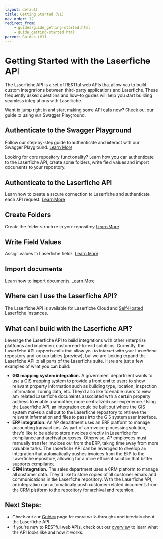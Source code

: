```yaml
---
layout: default
title: Getting Started (V1)
nav_order: 12
redirect_from:
    - guides/guide_getting-started.html
    - guide_getting-started.html
parent: Guides (V1)
---
```

<!--Copyright (c) Laserfiche.
Licensed under the MIT License. See LICENSE in the project root for license information.-->

# Getting Started with the Laserfiche API

The Laserfiche API is a set of RESTful web APIs that allow you to build custom integrations between third-party applications and Laserfiche. These frequently asked questions and how-to guides will help you start building seamless integrations with Laserfiche.

Want to jump right in and start making some API calls now? Check out our guide to using our Swagger Playground.

## Authenticate to the Swagger Playground

Follow our step-by-step guide to authenticate and interact with our Swagger Playground. [Learn More](guide_authenticating-to-the-swagger-playground.html)

Looking for core repository functionality? Learn how you can authenticate to the Laserfiche API, create some folders, write field values and import documents to your repository.

## Authenticate to the Laserfiche API
Learn how to create a secure connection to Laserfiche and authenticate each API request. [Learn More](guide_authenticating-to-the-laserfiche-api.html)

## Create Folders

Create the folder structure in your repository.[Learn More](v2/guide_creating-folders-v2.html)

## Write Field Values

Assign values to Laserfiche fields. [Learn More](v2/guide_write-field-values-v2.html)

## Import documents

Learn how to import documents. [Learn More](guide_importing-documents.html)

## Where can I use the Laserfiche API?

The Laserfiche API is available for Laserfiche Cloud and [Self-Hosted](/api/server/index.html) Laserfiche instances.

## What can I build with the Laserfiche API?

Leverage the Laserfiche API to build integrations with other enterprise platforms and implement custom end-to-end solutions. Currently, the Laserfiche API supports calls that allow you to interact with your Laserfiche repository and lookup tables (preview), but we are looking expand the Laserfiche API to all parts of the Laserfiche suite. Here are just a few examples of what you can build:

- **GIS mapping system integration.** A government department wants to use a GIS mapping system to provide a front end to users to show relevant property information such as building type, location, inspection information, zoning data, etc. They’d also like to enable users to view any related Laserfiche documents associated with a certain property address to enable a smoother, more centralized user experience. Using the Laserfiche API, an integration could be built out where the GIS system makes a call out to the Laserfiche repository to retrieve the relevant information and files to pass into the GIS system user interface.
- **ERP integration.** An AP department uses an ERP platform to manage accounting transactions. As part of an invoice processing solution, they’d like to be able to store invoices directly in Laserfiche for compliance and archival purposes. Otherwise, AP employees must manually transfer invoices out from the ERP, taking time away from more valuable tasks. The Laserfiche API can be leveraged to develop an integration that automatically pushes invoices from the ERP to the Laserfiche repository, allowing for a more efficient solution that better supports compliance.
- **CRM integration.** The sales department uses a CRM platform to manage all customer data. They'd like to store copies of all customer emails and communications in the Laserfiche repository. With the Laserfiche API, an integration can automatically push customer-related documents from the CRM platform to the repository for archival and retention.

## Next Steps:
- Check out our [Guides](/guides/index.html) page for more walk-throughs and tutorials about the Laserfiche API.
- If you're new to RESTful web APIs, check out our [overview](guide_overview-of-the-laserfiche-api.html) to learn what the API looks like and how it works.
